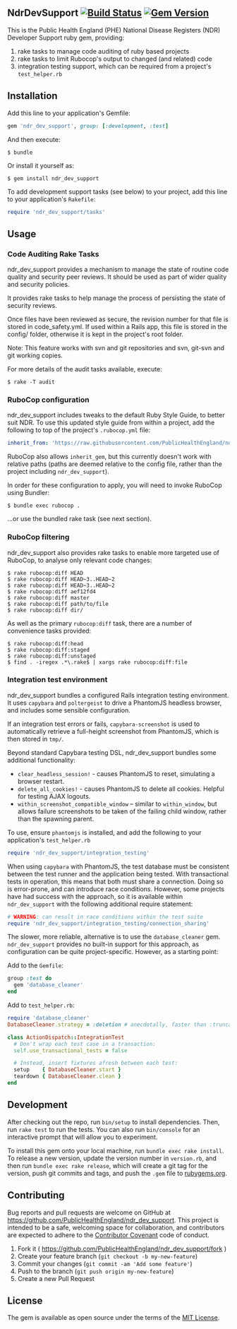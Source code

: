 ## NdrDevSupport [![Build Status](https://travis-ci.org/PublicHealthEngland/ndr_dev_support.svg?branch=master)](https://travis-ci.org/PublicHealthEngland/ndr_dev_support) [![Gem Version](https://badge.fury.io/rb/ndr_dev_support.svg)](https://badge.fury.io/rb/ndr_dev_support)

This is the Public Health England (PHE) National Disease Registers (NDR) Developer Support ruby gem,
providing:

1. rake tasks to manage code auditing of ruby based projects
2. rake tasks to limit Rubocop's output to changed (and related) code
3. integration testing support, which can be required from a project's `test_helper.rb`

## Installation

Add this line to your application's Gemfile:

```ruby
gem 'ndr_dev_support', group: [:development, :test]
```

And then execute:

    $ bundle

Or install it yourself as:

    $ gem install ndr_dev_support

To add development support tasks (see below) to your project, add this line to your application's `Rakefile`:

```ruby
require 'ndr_dev_support/tasks'
```

## Usage

### Code Auditing Rake Tasks

ndr_dev_support provides a mechanism to manage the state of routine code quality and security peer reviews. It should be used as part of wider quality and security policies.

It provides rake tasks to help manage the process of persisting the state of security reviews.

Once files have been reviewed as secure, the revision number for that file is stored in code_safety.yml. If used within a Rails app, this file is stored in the config/ folder, otherwise it is kept in the project's root folder.

Note: This feature works with svn and git repositories and svn, git-svn and git working copies.

For more details of the audit tasks available, execute:

    $ rake -T audit

### RuboCop configuration

ndr_dev_support includes tweaks to the default Ruby Style Guide, to better suit NDR.
To use this updated style guide from within a project, add the following to top of the project's `.rubocop.yml` file:

```yaml
inherit_from: 'https://raw.githubusercontent.com/PublicHealthEngland/ndr_dev_support/master/.rubocop.yml'
```

RuboCop also allows `inherit_gem`, but this currently doesn't work with relative paths (paths are deemed relative to the config file, rather than the project including `ndr_dev_support`).

In order for these configuration to apply, you will need to invoke RuboCop using Bundler:

```
$ bundle exec rubocop .
```
...or use the bundled rake task (see next section).

### RuboCop filtering

ndr_dev_support also provides rake tasks to enable more targeted use of RuboCop, to analyse only relevant code changes:
```
$ rake rubocop:diff HEAD
$ rake rubocop:diff HEAD~3..HEAD~2
$ rake rubocop:diff HEAD~3..HEAD~2
$ rake rubocop:diff aef12fd4
$ rake rubocop:diff master
$ rake rubocop:diff path/to/file
$ rake rubocop:diff dir/
```
As well as the primary `rubocop:diff` task, there are a number of convenience tasks provided:
```
$ rake rubocop:diff:head
$ rake rubocop:diff:staged
$ rake rubocop:diff:unstaged
$ find . -iregex .*\.rake$ | xargs rake rubocop:diff:file
```

### Integration test environment

ndr_dev_support bundles a configured Rails integration testing environment. It uses `capybara` and `poltergeist` to drive a PhantomJS headless browser, and includes some sensible configuration.

If an integration test errors or fails, `capybara-screenshot` is used to automatically retrieve a full-height screenshot from PhantomJS, which is then stored in `tmp/`.

Beyond standard Capybara testing DSL, ndr_dev_support bundles some additional functionality:

* `clear_headless_session!` - causes PhantomJS to reset, simulating a browser restart.
* `delete_all_cookies!` - causes PhantomJS to delete all cookies. Helpful for testing AJAX logouts.
* `within_screenshot_compatible_window` – similar to `within_window`, but allows failure screenshots to be taken of the failing child window, rather than the spawning parent.

To use, ensure `phantomjs` is installed, and add the following to your application's `test_helper.rb`

```ruby
require 'ndr_dev_support/integration_testing'
```

When using `capybara` with PhantomJS, the test database must be consistent between the test runner and the application being tested. With transactional tests in operation, this means that both must share a connection. Doing so is error-prone, and can introduce race conditions. However, some projects have had success with the approach, so it is available within `ndr_dev_support` with the following additional require statement:

```ruby
# WARNING: can result in race conditions within the test suite
require 'ndr_dev_support/integration_testing/connection_sharing'
```

The slower, more reliable, alternative is to use the `database_cleaner` gem. `ndr_dev_support` provides no built-in support for this approach, as configuration can be quite project-specific. However, as a starting point:

Add to the `Gemfile`:

```ruby
group :test do
  gem 'database_cleaner'
end
```

Add to `test_helper.rb`:

```ruby
require 'database_cleaner'
DatabaseCleaner.strategy = :deletion # anecdotally, faster than :truncation for our projects

class ActionDispatch::IntegrationTest
  # Don't wrap each test case in a transaction:
  self.use_transactional_tests = false

  # Instead, insert fixtures afresh between each test:
  setup    { DatabaseCleaner.start }
  teardown { DatabaseCleaner.clean }
end
```

## Development

After checking out the repo, run `bin/setup` to install dependencies. Then, run `rake test` to run the tests. You can also run `bin/console` for an interactive prompt that will allow you to experiment.

To install this gem onto your local machine, run `bundle exec rake install`. To release a new version, update the version number in `version.rb`, and then run `bundle exec rake release`, which will create a git tag for the version, push git commits and tags, and push the `.gem` file to [rubygems.org](https://rubygems.org).

## Contributing

Bug reports and pull requests are welcome on GitHub at https://github.com/PublicHealthEngland/ndr_dev_support. This project is intended to be a safe, welcoming space for collaboration, and contributors are expected to adhere to the [Contributor Covenant](http://contributor-covenant.org) code of conduct.

1. Fork it ( https://github.com/PublicHealthEngland/ndr_dev_support/fork )
2. Create your feature branch (`git checkout -b my-new-feature`)
3. Commit your changes (`git commit -am 'Add some feature'`)
4. Push to the branch (`git push origin my-new-feature`)
5. Create a new Pull Request

## License

The gem is available as open source under the terms of the [MIT License](http://opensource.org/licenses/MIT).

